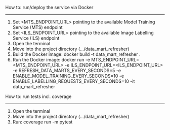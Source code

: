 How to: run/deploy the service via Docker
_________________________________________

1. Set <MTS_ENDPOINT_URL> pointing to the available Model Training Service (MTS) endpoint
2. Set <ILS_ENDPOINT_URL> pointing to the available Image Labelling Service (ILS) endpoint
3. Open the terminal
4. Move into the project directory (.../data_mart_refresher)
5. Build the Docker image: docker build -t data_mart_refresher .
6. Run the Docker image:
docker run  -e MTS_ENDPOINT_URL=<MTS_ENDPOINT_URL>
            -e ILS_ENDPOINT_URL=<ILS_ENDPOINT_URL>
            -e REFRESH_DATA_MARTS_EVERY_SECONDS=5 
            -e ENABLE_MODEL_TRAINING_EVERY_SECONDS=10 
            -e ENABLE_LABELLING_REQUESTS_EVERY_SECONDS=10
            -it data_mart_refresher
            
            
How to: run tests incl. coverage
________________________________

1. Open the terminal
2. Move into the project directory (.../data_mart_refresher)
3. Run: coverage run -m pytest
